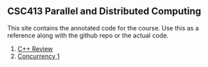 ## CSC413 Parallel and Distributed Computing

This site contains the annotated code for the course. Use this as a reference along with the github repo or the actual code.

1. [C++ Review](https://github.com/NDU-CSC413/lectures-md/blob/main/c%2B%2Breview.md)
2. [Concurrency 1](https://github.com/NDU-CSC413/lectures-md/blob/main/concurrency.md)
